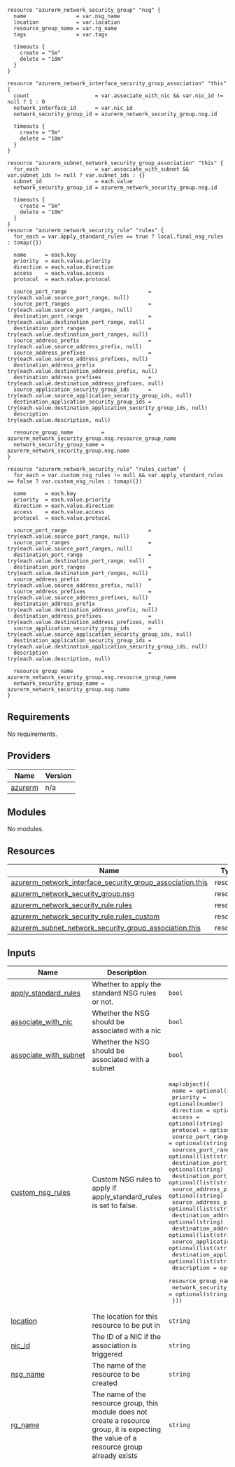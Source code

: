 ```hcl
resource "azurerm_network_security_group" "nsg" {
  name                = var.nsg_name
  location            = var.location
  resource_group_name = var.rg_name
  tags                = var.tags

  timeouts {
    create = "5m"
    delete = "10m"
  }
}

resource "azurerm_network_interface_security_group_association" "this" {
  count                     = var.associate_with_nic && var.nic_id != null ? 1 : 0
  network_interface_id      = var.nic_id
  network_security_group_id = azurerm_network_security_group.nsg.id

  timeouts {
    create = "5m"
    delete = "10m"
  }
}

resource "azurerm_subnet_network_security_group_association" "this" {
  for_each                  = var.associate_with_subnet && var.subnet_ids != null ? var.subnet_ids : {}
  subnet_id                 = each.value
  network_security_group_id = azurerm_network_security_group.nsg.id

  timeouts {
    create = "5m"
    delete = "10m"
  }
}
resource "azurerm_network_security_rule" "rules" {
  for_each = var.apply_standard_rules == true ? local.final_nsg_rules : tomap({})

  name      = each.key
  priority  = each.value.priority
  direction = each.value.direction
  access    = each.value.access
  protocol  = each.value.protocol

  source_port_range                          = try(each.value.source_port_range, null)
  source_port_ranges                         = try(each.value.source_port_ranges, null)
  destination_port_range                     = try(each.value.destination_port_range, null)
  destination_port_ranges                    = try(each.value.destination_port_ranges, null)
  source_address_prefix                      = try(each.value.source_address_prefix, null)
  source_address_prefixes                    = try(each.value.source_address_prefixes, null)
  destination_address_prefix                 = try(each.value.destination_address_prefix, null)
  destination_address_prefixes               = try(each.value.destination_address_prefixes, null)
  source_application_security_group_ids      = try(each.value.source_application_security_group_ids, null)
  destination_application_security_group_ids = try(each.value.destination_application_security_group_ids, null)
  description                                = try(each.value.description, null)

  resource_group_name         = azurerm_network_security_group.nsg.resource_group_name
  network_security_group_name = azurerm_network_security_group.nsg.name
}

resource "azurerm_network_security_rule" "rules_custom" {
  for_each = var.custom_nsg_rules != null && var.apply_standard_rules == false ? var.custom_nsg_rules : tomap({})

  name      = each.key
  priority  = each.value.priority
  direction = each.value.direction
  access    = each.value.access
  protocol  = each.value.protocol

  source_port_range                          = try(each.value.source_port_range, null)
  source_port_ranges                         = try(each.value.source_port_ranges, null)
  destination_port_range                     = try(each.value.destination_port_range, null)
  destination_port_ranges                    = try(each.value.destination_port_ranges, null)
  source_address_prefix                      = try(each.value.source_address_prefix, null)
  source_address_prefixes                    = try(each.value.source_address_prefixes, null)
  destination_address_prefix                 = try(each.value.destination_address_prefix, null)
  destination_address_prefixes               = try(each.value.destination_address_prefixes, null)
  source_application_security_group_ids      = try(each.value.source_application_security_group_ids, null)
  destination_application_security_group_ids = try(each.value.destination_application_security_group_ids, null)
  description                                = try(each.value.description, null)

  resource_group_name         = azurerm_network_security_group.nsg.resource_group_name
  network_security_group_name = azurerm_network_security_group.nsg.name
}
```
## Requirements

No requirements.

## Providers

| Name | Version |
|------|---------|
| <a name="provider_azurerm"></a> [azurerm](#provider\_azurerm) | n/a |

## Modules

No modules.

## Resources

| Name | Type |
|------|------|
| [azurerm_network_interface_security_group_association.this](https://registry.terraform.io/providers/hashicorp/azurerm/latest/docs/resources/network_interface_security_group_association) | resource |
| [azurerm_network_security_group.nsg](https://registry.terraform.io/providers/hashicorp/azurerm/latest/docs/resources/network_security_group) | resource |
| [azurerm_network_security_rule.rules](https://registry.terraform.io/providers/hashicorp/azurerm/latest/docs/resources/network_security_rule) | resource |
| [azurerm_network_security_rule.rules_custom](https://registry.terraform.io/providers/hashicorp/azurerm/latest/docs/resources/network_security_rule) | resource |
| [azurerm_subnet_network_security_group_association.this](https://registry.terraform.io/providers/hashicorp/azurerm/latest/docs/resources/subnet_network_security_group_association) | resource |

## Inputs

| Name | Description | Type | Default | Required |
|------|-------------|------|---------|:--------:|
| <a name="input_apply_standard_rules"></a> [apply\_standard\_rules](#input\_apply\_standard\_rules) | Whether to apply the standard NSG rules or not. | `bool` | `true` | no |
| <a name="input_associate_with_nic"></a> [associate\_with\_nic](#input\_associate\_with\_nic) | Whether the NSG should be associated with a nic | `bool` | `false` | no |
| <a name="input_associate_with_subnet"></a> [associate\_with\_subnet](#input\_associate\_with\_subnet) | Whether the NSG should be associated with a subnet | `bool` | `false` | no |
| <a name="input_custom_nsg_rules"></a> [custom\_nsg\_rules](#input\_custom\_nsg\_rules) | Custom NSG rules to apply if apply\_standard\_rules is set to false. | <pre>map(object({<br/>    name                                       = optional(string)<br/>    priority                                   = optional(number)<br/>    direction                                  = optional(string)<br/>    access                                     = optional(string)<br/>    protocol                                   = optional(string)<br/>    source_port_range                          = optional(string)<br/>    sources_port_ranges                        = optional(list(string))<br/>    destination_port_range                     = optional(string)<br/>    destination_port_ranges                    = optional(list(string))<br/>    source_address_prefix                      = optional(string)<br/>    source_address_prefixes                    = optional(list(string))<br/>    destination_address_prefix                 = optional(string)<br/>    destination_address_prefixes               = optional(list(string))<br/>    source_application_security_group_ids      = optional(list(string))<br/>    destination_application_security_group_ids = optional(list(string))<br/>    description                                = optional(string)<br/>    resource_group_name                        = optional(string)<br/>    network_security_group_name                = optional(string)<br/>  }))</pre> | `{}` | no |
| <a name="input_location"></a> [location](#input\_location) | The location for this resource to be put in | `string` | n/a | yes |
| <a name="input_nic_id"></a> [nic\_id](#input\_nic\_id) | The ID of a NIC if the association is triggered | `string` | `null` | no |
| <a name="input_nsg_name"></a> [nsg\_name](#input\_nsg\_name) | The name of the resource to be created | `string` | n/a | yes |
| <a name="input_rg_name"></a> [rg\_name](#input\_rg\_name) | The name of the resource group, this module does not create a resource group, it is expecting the value of a resource group already exists | `string` | n/a | yes |
| <a name="input_standard_nsg_rules"></a> [standard\_nsg\_rules](#input\_standard\_nsg\_rules) | Standard NSG rules supplied by the module, these are applied by default | <pre>map(object({<br/>    name                                       = optional(string)<br/>    priority                                   = optional(number)<br/>    direction                                  = optional(string)<br/>    access                                     = optional(string)<br/>    protocol                                   = optional(string)<br/>    source_port_range                          = optional(string)<br/>    sources_port_ranges                        = optional(list(string))<br/>    destination_port_range                     = optional(string)<br/>    destination_port_ranges                    = optional(list(string))<br/>    source_address_prefix                      = optional(string)<br/>    source_address_prefixes                    = optional(list(string))<br/>    destination_address_prefix                 = optional(string)<br/>    destination_address_prefixes               = optional(list(string))<br/>    source_application_security_group_ids      = optional(list(string))<br/>    destination_application_security_group_ids = optional(list(string))<br/>    description                                = optional(string)<br/>    resource_group_name                        = optional(string)<br/>    network_security_group_name                = optional(string)<br/>  }))</pre> | <pre>{<br/>  "AllowAzureActiveDirectoryOutbound": {<br/>    "access": "Allow",<br/>    "destination_address_prefix": "AzureActiveDirectory",<br/>    "destination_port_range": "*",<br/>    "direction": "Outbound",<br/>    "priority": 4050,<br/>    "protocol": "*",<br/>    "source_address_prefix": "*",<br/>    "source_port_range": "*"<br/>  },<br/>  "AllowAzureBackupOutbound": {<br/>    "access": "Allow",<br/>    "destination_address_prefix": "AzureBackup",<br/>    "destination_port_range": "*",<br/>    "direction": "Outbound",<br/>    "priority": 4045,<br/>    "protocol": "*",<br/>    "source_address_prefix": "*",<br/>    "source_port_range": "*"<br/>  },<br/>  "AllowAzureCloudOutbound": {<br/>    "access": "Allow",<br/>    "destination_address_prefix": "AzureCloud",<br/>    "destination_port_range": "*",<br/>    "direction": "Outbound",<br/>    "priority": 4040,<br/>    "protocol": "*",<br/>    "source_address_prefix": "*",<br/>    "source_port_range": "*"<br/>  },<br/>  "AllowAzureKeyVaultOutbound": {<br/>    "access": "Allow",<br/>    "destination_address_prefix": "AzureKeyVault",<br/>    "destination_port_range": "*",<br/>    "direction": "Outbound",<br/>    "priority": 4035,<br/>    "protocol": "*",<br/>    "source_address_prefix": "*",<br/>    "source_port_range": "*"<br/>  },<br/>  "AllowAzureLoadBalancerOutbound": {<br/>    "access": "Allow",<br/>    "destination_address_prefix": "AzureLoadBalancer",<br/>    "destination_port_range": "*",<br/>    "direction": "Outbound",<br/>    "priority": 4030,<br/>    "protocol": "*",<br/>    "source_address_prefix": "*",<br/>    "source_port_range": "*"<br/>  },<br/>  "AllowAzureMonitorOutbound": {<br/>    "access": "Allow",<br/>    "destination_address_prefix": "AzureMonitor",<br/>    "destination_port_range": "*",<br/>    "direction": "Outbound",<br/>    "priority": 4025,<br/>    "protocol": "*",<br/>    "source_address_prefix": "*",<br/>    "source_port_range": "*"<br/>  },<br/>  "AllowAzureStorageOutbound": {<br/>    "access": "Allow",<br/>    "destination_address_prefix": "Storage",<br/>    "destination_port_range": "*",<br/>    "direction": "Outbound",<br/>    "priority": 4020,<br/>    "protocol": "*",<br/>    "source_address_prefix": "*",<br/>    "source_port_range": "*"<br/>  },<br/>  "DenyAllInbound": {<br/>    "access": "Deny",<br/>    "destination_address_prefix": "*",<br/>    "destination_port_range": "*",<br/>    "direction": "Inbound",<br/>    "priority": 4096,<br/>    "protocol": "*",<br/>    "source_address_prefix": "*",<br/>    "source_port_range": "*"<br/>  }<br/>}</pre> | no |
| <a name="input_subnet_ids"></a> [subnet\_ids](#input\_subnet\_ids) | A map of subnet ids to pass | `map(string)` | `{}` | no |
| <a name="input_tags"></a> [tags](#input\_tags) | The tags assigned to the resource | `map(string)` | n/a | yes |

## Outputs

| Name | Description |
|------|-------------|
| <a name="output_final_nsg_rules"></a> [final\_nsg\_rules](#output\_final\_nsg\_rules) | The NSG rules list assigned as a variable |
| <a name="output_nsg_id"></a> [nsg\_id](#output\_nsg\_id) | The ID of the NSG |
| <a name="output_nsg_name"></a> [nsg\_name](#output\_nsg\_name) | The name of the NSG |
| <a name="output_nsg_network_interface_security_group_association_ids"></a> [nsg\_network\_interface\_security\_group\_association\_ids](#output\_nsg\_network\_interface\_security\_group\_association\_ids) | The IDs of the Network Interface Security Group Associations |
| <a name="output_nsg_rg_name"></a> [nsg\_rg\_name](#output\_nsg\_rg\_name) | The name of the resource group the NSG is in |
| <a name="output_nsg_subnet_association_ids"></a> [nsg\_subnet\_association\_ids](#output\_nsg\_subnet\_association\_ids) | The IDs of the Subnet Network Security Group Associations |
